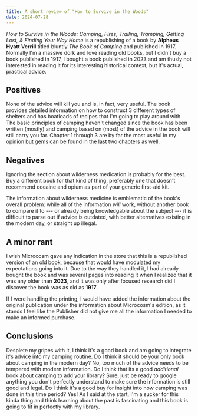 ```yaml
---
title: A short review of "How to Survive in the Woods"
date: 2024-07-28
---
```


*How to Survive in the Woods: Camping, Fires, Trailing, Tramping, Getting Lost, & Finding Your Way Home* is a republishing of a book by **Alpheus Hyatt Verrill** titled bluntly *The Book of Camping* and published in 1917. Normally I'm a massive dork and love reading old books, but I didn't buy a book published in 1917, I bought a book published in 2023 and am thusly not interested in reading it for its interesting historical context, but it's actual, practical advice.

## Positives

None of the advice will kill you and is, in fact, very useful. The book provides detailed information on how to construct 3 different types of shelters and has boatloads of recipes that I'm going to play around with. The basic principles of camping haven't changed since the book has been written (mostly) and camping based on (most) of the advice in the book will still carry you far. Chapter 1 through 3 are by far the most useful in my opinion but gems can be found in the last two chapters as well.

## Negatives

Ignoring the section about wilderness medication is probably for the best. Buy a different book for that kind of thing, preferably one that doesn't recommend cocaine and opium as part of your generic first-aid kit.

The information about wilderness medicine is emblematic of the book's overall problem: while all of the information *will* work, without another book to compare it to --- or already being knowledgable about the subject --- it is difficult to parse out if advice is outdated, with better alternatives existing in the modern day, or straight up illegal.

## A minor rant

I wish Microcosm gave any indication in the store that this is a republished version of an old book, because that would have modulated my expectations going into it. Due to the way they handled it, I had already bought the book and was several pages into reading it when I realized that it was any older than **2023**, and it was only after focused research did I discover the book was as old as **1917**.

If I were handling the printing, I would have added the information about the original publication under the information about Microcosm's edition, as it stands I feel like the Publisher did not give me all the information I needed to make an informed purchase.

## Conclusions

Despiete my gripes with it, I think it's a good book and am going to integrate it's advice into my camping routine. Do I think it should be your only book about camping in the modern day? No, too much of the advice needs to be tempered with modern information. Do I think that its a good *additional* book about camping to add your library? Sure, just be ready to google anything you don't perfectly understand to make sure the information is still good and legal. Do I think it's a good buy for insight into how camping was done in this time period? Yes! As I said at the start, I'm a sucker for this kinda thing and think learning about the past is fascinating and this book is going to fit in perfectly with my library.
